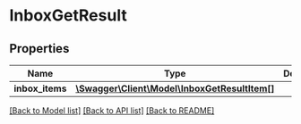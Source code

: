 # InboxGetResult

## Properties
Name | Type | Description | Notes
------------ | ------------- | ------------- | -------------
**inbox_items** | [**\Swagger\Client\Model\InboxGetResultItem[]**](InboxGetResultItem.md) |  | [optional] 

[[Back to Model list]](../README.md#documentation-for-models) [[Back to API list]](../README.md#documentation-for-api-endpoints) [[Back to README]](../README.md)


